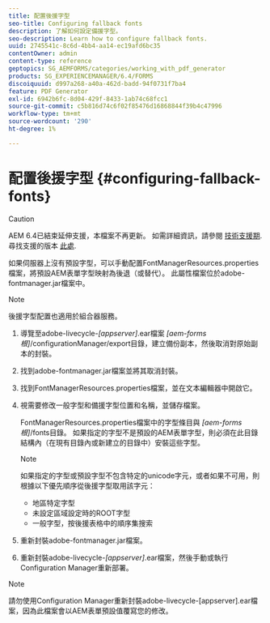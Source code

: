 ```yaml
---
title: 配置後援字型
seo-title: Configuring fallback fonts
description: 了解如何設定備援字型。
seo-description: Learn how to configure fallback fonts.
uuid: 2745541c-8c6d-4bb4-aa14-ec19afd6bc35
contentOwner: admin
content-type: reference
geptopics: SG_AEMFORMS/categories/working_with_pdf_generator
products: SG_EXPERIENCEMANAGER/6.4/FORMS
discoiquuid: d997a268-a40a-462d-badd-94f0731f7ba4
feature: PDF Generator
exl-id: 6942b6fc-8d04-429f-8433-1ab74c68fcc1
source-git-commit: c5b816d74c6f02f85476d16868844f39b4c47996
workflow-type: tm+mt
source-wordcount: '290'
ht-degree: 1%

---
```


# 配置後援字型 {#configuring-fallback-fonts}

>[!CAUTION]
>
>AEM 6.4已結束延伸支援，本檔案不再更新。 如需詳細資訊，請參閱 [技術支援期](https://helpx.adobe.com//tw/support/programs/eol-matrix.html). 尋找支援的版本 [此處](https://experienceleague.adobe.com/docs/).

如果伺服器上沒有預設字型，可以手動配置FontManagerResources.properties檔案，將預設AEM表單字型映射為後退（或替代）。 此屬性檔案位於adobe-fontmanager.jar檔案中。

>[!NOTE]
>
>後援字型配置也適用於組合器服務。

1. 導覽至adobe-livecycle-*[appserver]*.ear檔案 *[aem-forms根]*/configurationManager/export目錄，建立備份副本，然後取消對原始副本的封裝。
1. 找到adobe-fontmanager.jar檔案並將其取消封裝。
1. 找到FontManagerResources.properties檔案，並在文本編輯器中開啟它。
1. 視需要修改一般字型和備援字型位置和名稱，並儲存檔案。

   FontManagerResources.properties檔案中的字型條目與 *[aem-forms根]*/fonts目錄。 如果指定的字型不是預設的AEM表單字型，則必須在此目錄結構內（在現有目錄內或新建立的目錄中）安裝這些字型。

   >[!NOTE]
   >
   >如果指定的字型或預設字型不包含特定的unicode字元，或者如果不可用，則根據以下優先順序從後援字型取用該字元：

   * 地區特定字型
   * 未設定區域設定時的ROOT字型
   * 一般字型，按後援表格中的順序集搜索

1. 重新封裝adobe-fontmanager.jar檔案。
1. 重新封裝adobe-livecycle-*[appserver]*.ear檔案，然後手動或執行Configuration Manager重新部署。

>[!NOTE]
>
>請勿使用Configuration Manager重新封裝adobe-livecycle-[appserver].ear檔案，因為此檔案會以AEM表單預設值覆寫您的修改。
